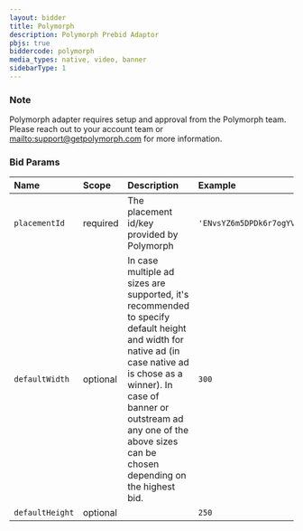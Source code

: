 ```yaml
---
layout: bidder
title: Polymorph
description: Polymorph Prebid Adaptor
pbjs: true
biddercode: polymorph
media_types: native, video, banner
sidebarType: 1
---
```


### Note

Polymorph adapter requires setup and approval from the Polymorph team. Please reach out to your account team or [mailto:support@getpolymorph.com](support@getpolymorph.com) for more information.

### Bid Params


| Name | Scope | Description | Example | Type |
| :--- | :---- | :---------- | :------ | --- |
| `placementId` | required | The placement id/key provided by Polymorph | `'ENvsYZ6m5DPDk6r7ogYV63DO2sBQoJ5EpckcXSlw'` | String |
| `defaultWidth` | optional | In case multiple ad sizes are supported, it's recommended to specify default height and width for native ad (in case native ad is chose as a winner). In case of banner or outstream ad any one of the above sizes can be chosen depending on the highest bid. | `300` |  Integer     |
| `defaultHeight` | optional |  | `250` |  Integer      |
